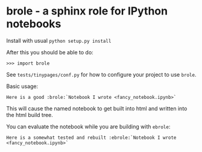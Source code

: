# brole - a sphinx role for IPython notebooks

Install with usual ``python setup.py install``

After this you should be able to do:

    >>> import brole

See `tests/tinypages/conf.py` for how to configure your project to use
`brole`.

Basic usage:

    Here is a good :brole:`Notebook I wrote <fancy_notebook.ipynb>`

This will cause the named notebook to get built into html and written into the
html build tree.

You can evaluate the notebook while you are building with `ebrole`:

    Here is a somewhat tested and rebuilt :ebrole:`Notebook I wrote
    <fancy_notebook.ipynb>`
